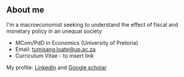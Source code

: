 ## About me

I'm a macroeconomist seeking to understand the effect of fiscal and monetary policy in an unequal society

- MCom/PdD in Economics (University of Pretoria)
- Email: tumisang.loate@up.ac.za
- Curriculum Vitae - to insert link

My profile: [LinkedIn](www.linkedin.com/in/tumisang-loate-ntsoko-4124b721) and [Google scholar](https://scholar.google.com/citations?user=X5Lx0N4AAAAJ&hl=en)
